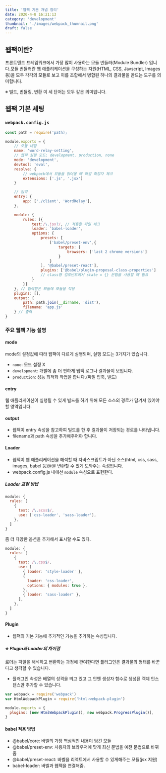 ```yaml
---
title: '웹팩 기본 개념 정리'
date: 2020-4-8 16:21:13
category: 'development'
thumbnail: './images/webpack_thumnail.png'
draft: false
---
```


## 웹팩이란?

프론트엔드 프레임워크에서 가장 많이 사용하는 모듈 번들러(Module Bundler) 입니다.모듈 번들러란 웹 애플리케이션을 구성하는 자원(HTML, CSS, Javscript, Images 등)을 모두 각각의 모듈로 보고 이를 조합해서 병합된 하나의 결과물을 만드는 도구를 의미합니다.

※ 빌드, 번들링, 변환 이 세 단어는 모두 같은 의미입니다.

## 웹팩 기본 세팅

### `webpack.config.js`

```javascript
const path = require('path);

module.exports = {
    // 모듈 네임
    name: 'word-relay-setting',
    // 웹팩 실행 모드: development, production, none
    mode: 'development',
    devtool: 'eval',
    resolve: {
        // webpack에서 모듈을 읽어올 때 파일 확장자 체크
        extensions: ['.js', '.jsx']
    }

    // 입력
    entry: {
        app: ['./client', 'WordRelay'],
    },

    module: {
        rules: [{
            test:/\.jsx?/, // 적용할 파일 체크
            loader: 'babel-loader',
            options: {
                presets: [
                    ['babel/preset-env',{
                        targets: {
                            browsers: ['last 2 chrome versions']
                        }
                    }
                ], '@babel/preset-react'],
                plugins: ['@babel/plugin-proposal-class-properties']
                // class형 컴포넌트에서 state = {} 문법을 사용할 때 필요
            }
        }]
    }, // 입력받은 모듈에 모듈을 적용
    plugins: [],
    output: {
        path: path.join(__dirname, 'dist'),
        filename: 'app.js'
    } // 출력
}
```

### 주요 웹팩 기능 설명

#### mode

mode의 설정값에 따라 웹팩이 다르게 실행되며, 실행 모드는 3가지가 있습니다.

- `none`: 모드 설정 X
- `development`: 개발에 좀 더 편하게 웹팩 로그나 결과물이 보입니다.
- `production`: 성능 최적화 작업을 합니다.(파일 압축, 빌드)

#### entry

웹 애플리케이션이 실행될 수 있게 빌드를 하기 위해 모든 소스의 경로가 담겨져 있어야 할 영역입니다.

#### output

- 웹팩이 entry 속성을 참고하여 빌드를 한 후 결과물이 저장되는 경로를 나타냅니다.
- filename과 path 속성을 추가해주어야 합니다.

#### Loader

- 웹팩이 웹 애플리케이션을 해석할 때 자바스크립트가 아닌 소스(html, css, sass, images, babel 등)들을 변환할 수 있게 도와주는 속성입니다.
- webpack.config.js 내에선 `module` 속성으로 표현한다.

##### Loader 표현 방법

```javascript
module: {
  rules: [
    {
      test: /\.scss$/,
      use: ['css-loader', 'sass-loader'],
    },
  ]
}
```

좀 더 다양한 옵션을 추가해서 표시할 수도 있다.

```javascript
module: {
  rules: [
    {
      test: /\.css$/,
      use: [
        { loader: 'style-loader' },
        {
          loader: 'css-loader',
          options: { modules: true },
        },
        { loader: 'sass-loader' },
      ],
    },
  ]
}
```

#### Plugin

- 웹팩의 기본 기능에 추가적인 기능을 추가하는 속성입니다.

##### ※ Plugin과 Loader의 차이점

로더는 파일을 해석하고 변환하는 과정에 관여한다면 플러그인은 결과물의 형태를 바꾼다고 생각할 수 있습니다.

- 플러그인 속성은 배열의 성격을 띄고 있고 그 안엔 생성자 함수로 생성된 객체 인스턴스만 추가할 수 있습니다.

```javascript
var webpack = require('webpack')
var HtmlWebpackPlugin = require('html-webpack-plugin')

module.exports = {
  plugins: [new HtmlWebpackPlugin(), new webpack.ProgressPlugin()],
}
```

#### babel 적용 방법

- @babel/core: 바벨의 가장 핵심적인 내용이 담긴 모듈
- @babel/preset-env: 사용자의 브라우저에 맞게 최신 문법을 예전 문법으로 바꿔줌
- @babel/preset-react: 바벨을 리액트에서 사용할 수 있게해주는 모듈(jsx 지원)
- babel-loader: 바벨과 웹팩을 연결해줌.
